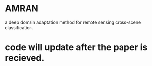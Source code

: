 # AMRAN
a deep domain adaptation method for remote sensing cross-scene classification.
# code will update after the paper is recieved.

